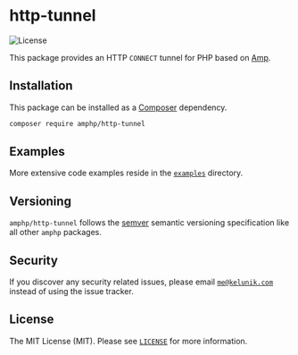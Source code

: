 # http-tunnel

![License](https://img.shields.io/badge/license-MIT-blue.svg?style=flat-square)

This package provides an HTTP `CONNECT` tunnel for PHP based on [Amp](https://github.com/amphp/amp).

## Installation

This package can be installed as a [Composer](https://getcomposer.org/) dependency.

```bash
composer require amphp/http-tunnel
```

## Examples

More extensive code examples reside in the [`examples`](./examples) directory.

## Versioning

`amphp/http-tunnel` follows the [semver](http://semver.org/) semantic versioning specification like all other `amphp` packages.

## Security

If you discover any security related issues, please email [`me@kelunik.com`](mailto:me@kelunik.com) instead of using the issue tracker.

## License

The MIT License (MIT). Please see [`LICENSE`](./LICENSE) for more information.
